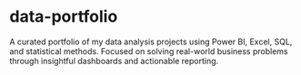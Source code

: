 # data-portfolio
A curated portfolio of my data analysis projects using Power BI, Excel, SQL, and statistical methods. Focused on solving real-world business problems through insightful dashboards and actionable reporting.
